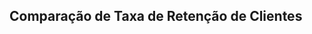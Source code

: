 <!DOCTYPE html>
<html lang="pt-br">
<head>
<meta charset="UTF-8">
<meta name="viewport" content="width=device-width, initial-scale=1.0">
<title>Comparação de Taxa de Retenção de Clientes</title>
<script src="https://cdn.plot.ly/plotly-latest.min.js"></script>
</head>
<body>

<h2>Comparação de Taxa de Retenção de Clientes</h2>

